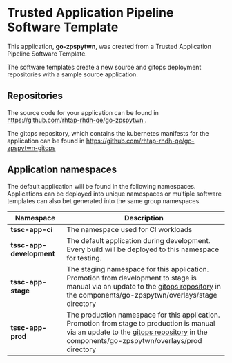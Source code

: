 # Trusted Application Pipeline Software Template

This application, **go-zpspytwn**, was created from a Trusted Application Pipeline Software Template.

The software templates create a new source and gitops deployment repositories with a sample source application. 

## Repositories

The source code for your application can be found in [https://github.com/rhtap-rhdh-qe/go-zpspytwn ](https://github.com/rhtap-rhdh-qe/go-zpspytwn ).
 
The gitops repository, which contains the kubernetes manifests for the application can be found in 
[https://github.com/rhtap-rhdh-qe/go-zpspytwn-gitops ](https://github.com/rhtap-rhdh-qe/go-zpspytwn-gitops ) 

## Application namespaces 

The default application will be found in the following namespaces. Applications can be deployed into unique namespaces or multiple software templates can also bet generated into the same group namespaces.  

|  Namespace   |  Description   |  
| -------- | -------- |
| **tssc-app-ci** | The namespace used for CI workloads |
| **tssc-app-development** | The default application during development. Every build will be deployed to this namespace for testing. |
| **tssc-app-stage** | The staging namespace for this application. Promotion from development to stage is manual via an update to the [gitops repository](https://github.com/rhtap-rhdh-qe/go-zpspytwn-gitops ) in the components/go-zpspytwn/overlays/stage directory |
| **tssc-app-prod** | The production namespace for this application. Promotion from stage to production is manual via an update to the [gitops repository](https://github.com/rhtap-rhdh-qe/go-zpspytwn-gitops ) in the components/go-zpspytwn/overlays/prod directory |